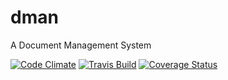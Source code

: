 # dman
A Document Management System

[![Code Climate](https://codeclimate.com/github/vynessa/dman/badges/gpa.svg)](https://codeclimate.com/github/dman)
[![Travis Build](https://img.shields.io/travis/vynessa/dman/develop.svg)](https://travis-ci.org/vynessa/dman)
[![Coverage Status](https://coveralls.io/repos/github/vynessa/dman/badge.svg?branch=feature%2Fendpoints)](https://coveralls.io/github/vynessa/dman?branch=feature%2Fendpoints)
